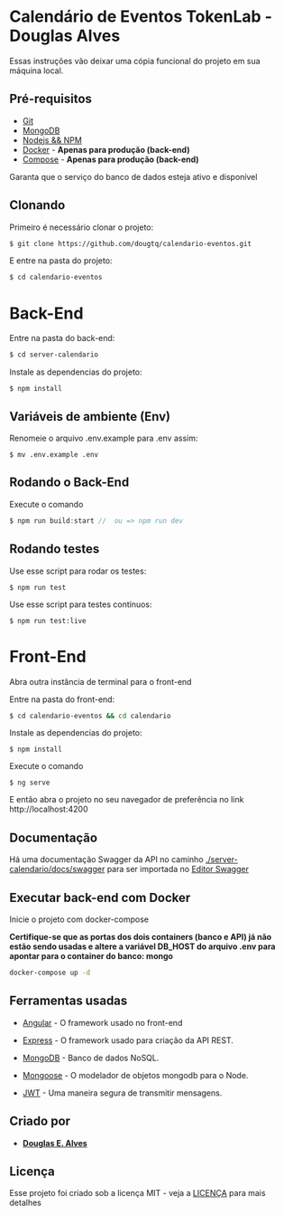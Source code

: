 # Calendário de Eventos TokenLab - Douglas Alves

Essas instruções vão deixar uma cópia funcional do projeto em sua máquina local.

## Pré-requisitos

* [Git](https://git-scm.com/book/pt-br/v2/Come%C3%A7ando-Instalando-o-Git)
* [MongoDB](https://www.mongodb.com/download-center?jmp=homepage#community)
* [Nodejs && NPM](https://nodejs.org/)
* [Docker](https://www.docker.com/get-docker) - **Apenas para produção (back-end)**
* [Compose](https://docs.docker.com/compose/install/#install-compose) - **Apenas para produção (back-end)**

Garanta que o serviço do banco de dados esteja ativo e disponível

## Clonando

Primeiro é necessário clonar o projeto:
```
$ git clone https://github.com/dougtq/calendario-eventos.git
```

E entre na pasta do projeto:
```sh
$ cd calendario-eventos
```

# Back-End
Entre na pasta do back-end:
```sh
$ cd server-calendario
```

Instale as dependencias do projeto:

```
$ npm install 
```

## Variáveis de ambiente (Env)
Renomeie o arquivo .env.example para .env assim:

```
$ mv .env.example .env
```
## Rodando o Back-End

Execute o comando
```js
$ npm run build:start //  ou => npm run dev
```

## Rodando testes

Use esse script para rodar os testes:
```
$ npm run test
```
Use esse script para testes contínuos:
```
$ npm run test:live
```


# Front-End

Abra outra instância de terminal para o front-end

Entre na pasta do front-end:
```sh
$ cd calendario-eventos && cd calendario
```

Instale as dependencias do projeto:

```
$ npm install
```

Execute o comando

```
$ ng serve
```

E então abra o projeto no seu navegador de preferência no link http://localhost:4200


## Documentação

Há uma documentação Swagger da API  no caminho [./server-calendario/docs/swagger](./server-calendario/docs/swagger/calendario.yaml) para ser importada no [Editor Swagger](https://editor.swagger.io/)


## Executar back-end com Docker

Inicie o projeto com docker-compose

**Certifique-se que as portas dos dois containers (banco e API) já não estão sendo usadas e altere a variável DB_HOST do arquivo .env para apontar para o container do banco: mongo**

```sh
docker-compose up -d
```

## Ferramentas usadas

* [Angular](https://angular.io/) - O framework usado no front-end

* [Express](http://www.expressjs.com/) - O framework usado para criação da API REST.

* [MongoDB](https://www.mongodb.com/) - Banco de dados NoSQL.

* [Mongoose](http://mongoosejs.com) - O modelador de objetos mongodb para o Node.

* [JWT](https://jwt.io/) - Uma maneira segura de transmitir mensagens.


## Criado por

* **[Douglas E. Alves](https://github.com/dougtq)**

## Licença

Esse projeto foi criado sob a licença MIT - veja a [LICENÇA](LICENSE) para mais detalhes